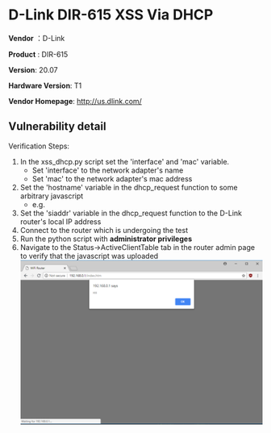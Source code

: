 # D-Link DIR-615 XSS Via DHCP #

**Vendor** ：D-Link

**Product** : DIR-615

**Version**: 20.07

**Hardware Version**: T1

**Vendor Homepage**: http://us.dlink.com/


## Vulnerability detail ##

Verification Steps:

1. In the xss_dhcp.py script set the 'interface' and 'mac' variable.
    - Set 'interface' to the network adapter's name
    - Set 'mac' to the network adapter's mac address
2. Set the 'hostname' variable in the dhcp_request function to some arbitrary javascript
    - e.g. <script>alert('xss')</script>
3. Set the 'siaddr' variable in the dhcp_request function to the D-Link router's local IP address
4. Connect to the router which is undergoing the test
5. Run the python script with **administrator privileges**
6. Navigate to the Status->ActiveClientTable tab in the router admin page to verify that the javascript was uploaded
![alt text](screenshots/xss_dhcp.png "")
